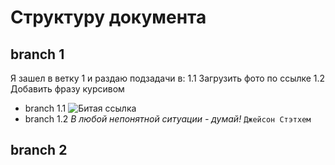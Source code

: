 # Структуру документа

## branch 1
Я зашел в ветку 1 и раздаю подзадачи в:
1.1 Загрузить фото по ссылке
1.2 Добавить фразу курсивом
* branch 1.1
![Битая ссылка](https://avatars.mds.yandex.net/i?id=607fe73212d0c8342d22d98dd3304ecfd015534c-8497013-images-thumbs&n=13)
* branch 1.2
*В любой непонятной ситуации - думай!*
`Джейсон Стэтхем`
## branch 2